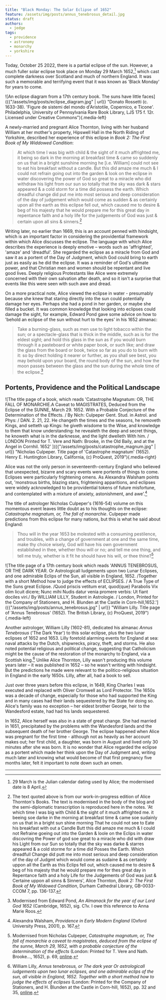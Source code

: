 ```yaml
---
title: "Black Monday: The Solar Eclipse of 1652"
feature: /assets/img/posts/annus_tenebrosus_detail.jpg
status: draft
authors:
  - jedge
tags:
  - providence
  - astronomy
  - monarchy
  - yorkshire
---
```




Today, October 25 2022, there is a partial eclipse of the sun. However, a much fuller solar eclipse took place on Monday 29 March 1652,[^1] which cast complete darkness over Scotland and much of northern England. It was such a memorable and terrifying event that it was known as 'Black Monday' for years to come.

![An eclipse diagram from a 17th century book. The suns have little faces]({{"/assets/img/posts/eclipse_diagram.jpg" | url}} "Donato Rossetti (c. 1633-38). 'Figure de sistemi del mondo d'Aristotile, Copernico, e Ticone'. Philadelphia, University of Pennsylvania Rare Book Library, LJS 175 f. 12r. Licensed under Creative Commons"){.media-left}

A newly-married and pregnant Alice Thornton, living with her husband William at her mother's property, Hipswell Hall in the North Riding of Yorkshire, described her experience of this eclipse in *Book 2: The First Book of My Widdowed Condition*:

>At which time I was big with child & the sight of it much affrighted me, it being so dark in the morning at breakfast time & came so suddenly on us that in a bright sunshine morning he [i.e. William] could not see to eat his breakfast without a candle. But this did amaze me much & I could not refrain going out into the garden & look on the eclipse in water discovering the power of God so great to a miracle who did withdraw his light from our sun so totally that the sky was dark & stars appeared & a cold storm for a time did possess the earth. Which dreadful change did put me into most serious and deep consideration of the day of judgement which would come as sudden & as certainly upon all the earth as this eclipse fell out, which caused me to desire & beg of his majesty that he would prepare me for this great day in repentance faith and a holy life for the judgements of God was just & certain upon all sins & sinners.[^2]

Writing later, no earlier than 1669, this is an account penned with hindsight, which is an important factor in considering the providential framework within which Alice discusses the eclipse. The language with which Alice describes the experience is deeply emotive – words such as 'affrighted', 'amaze' and 'dreadful'. She regarded the eclipse as a miracle from God and saw it as a portent of the Day of Judgment, which God could bring to earth just as easily as he did the eclipse. It was a reminder of God's ultimate power, and that Christian men and women should be repentant and live good lives. Deeply religious Protestants like Alice were extremely concerned with their own salvation after death, and so it isn't a surprise that events like this were seen with such awe and dread.

On a more practical note, Alice viewed the eclipse in water - presumably because she knew that staring directly into the sun could potentially damage her eyes. Perhaps she had a pond in her garden, or maybe she filled a bucket. It was common knowledge that looking into eclipses could damage the sight, for example, Edward Pond gave some advice on how to 'behold an eclipse of the sun without hurt to the eyes' in his 1652 almanac:

>Take a burning-glass, such as men use to light tobacco within the sun; or a spectacle-glass that is thick in the middle, such as is for the eldest sight; and hold this glass in the sun as if you would burn through it a pasteboard or white paper book, or such like; and draw the glass from the board or book, twice so far as you do to burn with it: so by direct holding it nearer or further, as you shall see best, you may behold upon your board, the round body of the sun, and how the moon passes between the glass and the sun during the whole time of the eclipse.[^3]

Portents, Providence and the Political Landscape
---

![The title page of a book, which reads 'Catastrophe Magnatum: OR, THE FALL OF MONARCHIE.A Caveat to MAGISTRATES, Deduced from the Eclipse of the SUNNE, March 29. 1652. With a Probable Conjecture of the Determination of the Effects. / By Nich: Culpeper Gent. Stud. in Astrol. and Phys: / DAN. 2. 21, 22. He changeth the times and the seasons, he removeth Kings, and setteth up Kings: he giveth wisdome to the Wise, and knowledge to them that know understanding: he revealeth the deep and secret things, he knoweth what is in the darknesse, and the light dwelleth With him. / LONDON Printed for T. Vere and Nath: Brooke, in the Old Baily, and at the Angel in Cornhil. 1652' ]({{"/assets/img/posts/catastrophe_magnum.jpg" | url}} "Nicholas Culpeper. Title page of 'Catastrophe magnatum' (1652). Henry E. Huntington Library, California, (c) ProQuest, 2019"){.media-right}

Alice was not the only person in seventeenth-century England who believed that unexpected, bizarre and scary events were portents of things to come. Eclipses were particularly frightening omens. As Alexandra Walsham points out, 'monstrous births, blazing stars, frightening apparitions, and eclipses were widely acknowledged to be providential tokens of future misfortune, and contemplated with a mixture of anxiety, astonishment, and awe'.[^4]  

The title of astrologer Nicholas Culpeper's (1616-54) volume on this momentous event leaves little doubt as to his thoughts on the eclipse: *Catastrophe magnatum, or, The fall of monarchie*. Culpeper made predictions from this eclipse for many nations, but this is what he said about England:

>Thou will in the year 1653 be molested with a consuming pestilence, and troubles, with a change of government at one and the same time, make thy choice wisely, God will have his own government established in thee, whether thou will or no; and tell me one thing, and tell me truly, whether is it fit he should have his will, or thee thine?[^5]

![The title page of a 17th century book which reads 'ANNUS TENEBROSUS, OR THE DARK YEAR. Or Astrologicall Iudgements upon two Lunar Eclipses, and one admirable Eclips of the Sun, all visible in England, 1652. /Together with a short Method how to judge the effects of ECLIPSES. / A True Type of the Suns great Eclipse. /Quod priscis vetitum erat, quod{que} Parabolis Vix olim licuit dicere; Nunc mihi Nudis datur venia promere verbis: Ut fiant dociles viri./ By WILLIAM LILLY, Student in Astrologie. / London, Printed for the Company of Stationers, and H. Blunden at the Castle in Corn-hill,1652.']({{"/assets/img/posts/annus_tenebrosus.jpg" | url}} "William Lilly. Title page of 'Annus Tenebrosus' (1652). The British Library, (c) ProQuest, 2019"){.media-left}


Another astrologer, William Lilly (1602-81), dedicated his almanac *Annus Tenebrosus* ('The Dark Year') to this solar eclipse, plus the two lunar eclipses of 1652 and 1653. Lilly foretold alarming events for England at sea: naval attacks by the Dutch, shipwrecks, piracy, theft, and storms. He also noted potential religious and political change, suggesting that Catholicism might be the cause of the restoration of the monarchy to England, via a Scottish king.[^6] Unlike Alice Thornton, Lilly wasn't producing this volume years later – it was published in 1652 – so he wasn't writing with hindsight. But the predictions he made were relevant to the politico-religious situation in England in the early 1650s. Lilly, after all, had a book to sell.

Just over three years before this eclipse, in 1649, King Charles I was executed and replaced with Oliver Cromwell as Lord Protector. The 1650s was a decade of change, especially for those who had supported the King and in many cases had their lands sequestered by the State for doing so. Alice's family was no exception – her eldest brother George, heir to the Wandesford estate, had had his lands sequestered.

In 1652, Alice herself was also in a state of great change. She had married in 1651, precipitated by the problems with the Wandesford lands and the subsequent death of her brother George. The eclipse happened when Alice was pregnant for the first time - although not as heavily as her account makes out; her first child, a daughter, was born in August and lived only 30 minutes after she was born. It is no wonder that Alice regarded the eclipse as a portent which made her think upon the Day of Judgment and, writing much later and knowing what would become of that first pregnancy five months later, felt it important to note down such an omen.




***

[^1]: 29 March is the Julian calendar dating used by Alice; the modernised date is 8 April.

[^2]: The text quoted above is from our work-in-progress edition of Alice Thornton's Books. The text is modernised in the body of the blog and the semi-diplomatic transcription is reproduced here in the notes. 'At which time I was big with Child & the sight of it much affrighted me. it beeing soe darke in the morning at breakfast time & came soe sudainly on us that in a bright sun shine morning That he could not see to Eate his breakfast with out a Candle Butt this did amaze me much & I could not Refraine goeing out into the Garden & loole  on the Eclips in water discovring the Power of god soe great to a miracle who did with draw his Light from our Sun so totally that the sky was darke & starres appeared & a cold storme for a time did Posses the Earth. Which dreadfull Change did putt me into most serious and deep consideration of the day of Judgmt which would come as sudaine & as certainly uppon all the Earth as this Eclips fell out, which caused me to desire & beg of his majesty that he would prepare me for thes great day in Repentance faith and a holy Life for the Judgements of God was just & Certaine uppon all sinns & Sinners', Alice Thornton, *Book 2: The First Book of My Widowed Condition*, Durham Cathedral Library, GB-0033-CCOM 7, pp. 136-137.

[^3]: Modernised from Edward Pond, *An Almanack for the year of our Lord God 1652* (Cambridge, 1652), sig. C1v. I owe this reference to Anna Marie Roos.

[^4]: Alexandra Walsham, *Providence in Early Modern England* (Oxford University Press, 2001), p. 167.

[^5]: Modernised from Nicholas Culpeper, *Catastrophe magnatum, or, The fall of monarchie a caveat to magistrates, deduced from the eclipse of the sunne, March 29, 1652, with a probable conjecture of the determination of the effects* (London: Printed for T. Vere and Nath. Brooke..., 1652), p. 69, [online](http://name.umdl.umich.edu/A35358.0001.001).

[^6]: William Lilly, *Annus tenebrosus, or The dark year Or astrologicall iudgements upon two lunar eclipses, and one admirable eclips of the sun, all visible in England, 1652. Together with a short method how to judge the effects of eclipses* (London: Printed for the Company of Stationers, and H. Blunden at the Castle in Corn-hill, 1652), pp. 32 and 35, [online](http://name.umdl.umich.edu/A88277.0001.001/).
